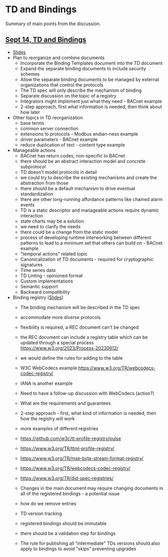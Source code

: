 # TD and Bindings
Summary of main points from the discussion.

## [Sept 14, TD and Bindings](https://www.w3.org/2023/09/14-wot-minutes.html#t04)
- [Slides](https://github.com/w3c/wot/blob/main/PRESENTATIONS/2023-09-tpac/2023-09-14-TD2-Planning-Sebastian.pdf)
- Plan to reorganize and combine documents
     - Incorporate the Binding Templates document into the TD document
     - Expand the separate binding documents to include security schemes
     - Allow the separate binding documents to be managed by external organizations that control the protocols
     - The TD spec will only describe the mechanism of binding
     - Separate discussion on the topic of a registry
     - Integrators might implement just what they need - BACnet example
     - 2-step approach, first what information is needed, then think about how later
- Other topics in TD reorganization
     - base terms
     - common server connection 
     - extensions to protocols - Modbus endian-ness example
     - driver parameters - BACnet example
     - reduce duplication of text - content type example
- Manageable actions 
     - BACnet has return codes, non-specific to BACnet 
     - there should be an abstract interaction model and concrete subprotocol 
     - TD doesn't model protocols in detail
     - we could try to describe the existing mechanisms and create the abstraction from those
     - there should be a default mechanism to drive eventual standardization
     - there are other long-running affordance patterns like chained alarm events
     - TD is a static descriptor and manageable actions require dynamic interaction
     - state charts may be a solution 
     - we need to clarify the needs
     - there could be a change from the static model
     - process of developing runtime interworking between different patterns to lead to a minimum set that others can build on - BACnet example
     - "temporal actions" related topic
     - Canonicalization of TD documents - required for cryptographic signatures
     - Time series data
     - TD Linting - opinioned format 
     - Custom implementations
     - Semantic support 
     - Backward compatibility
- Binding registry ([Slides](https://github.com/w3c/wot/blob/main/PRESENTATIONS/2023-09-tpac/2023-09-14-WoT-TPAC-Registry-Korkan.pdf))
     - The binding mechanism will be described in the TD spec
     - accommodate more diverse protocols
     - flexibility is required, a REC document can't be changed
     - the REC document can include a registry table which can be updated through a special process https://www.w3.org/2023/Process-20230612/
     - we would define the rules for adding to the table
     - W3C WebCodecs example https://www.w3.org/TR/webcodecs-codec-registry/
     - IANA is another example
     - Need to have a follow-up discussion with WebCodecs (action?)
     - What are the requirements and guarantees
     - 2-step approach - first, what kind of information is needed, then how the registry will work
     - more examples of different registries
     - https://github.com/w3c/tt-profile-registry/pulse
     - https://www.w3.org/TR/ttml-profile-registry/
     - https://www.w3.org/TR/mse-byte-stream-format-registry/
     - https://www.w3.org/TR/webcodecs-codec-registry/
     - https://www.w3.org/TR/did-spec-registries/

     - Changes in the main document may require changing documents in all of the registered bindings - a potential issue
     - how do we remove entries
     - TD version tracking
     - registered bindings should be immutable
     - there should be a validation step for bindings
     - The rule for publishing all "intermediate" TDs versions should also apply to bindings to avoid "skips" preventing upgrades
